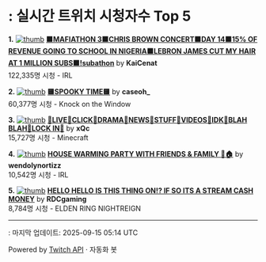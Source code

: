 # : 실시간 트위치 시청자수 Top 5

**1.** [![thumb](https://static-cdn.jtvnw.net/previews-ttv/live_user_kaicenat-320x180.jpg)](https://twitch.tv/KaiCenat)
**[🟧MAFIATHON 3🟧CHRIS BROWN CONCERT🟧DAY 14🟧15% OF REVENUE GOING TO SCHOOL IN NIGERIA🟧LEBRON JAMES CUT MY HAIR AT 1 MILLION SUBS🟧!subathon](https://twitch.tv/KaiCenat)** by **KaiCenat**<br>122,335명 시청  - IRL

**2.** [![thumb](https://static-cdn.jtvnw.net/previews-ttv/live_user_caseoh_-320x180.jpg)](https://twitch.tv/caseoh_)
**[🟨SPOOKY TIME🟨](https://twitch.tv/caseoh_)** by **caseoh_**<br>60,377명 시청  - Knock on the Window

**3.** [![thumb](https://static-cdn.jtvnw.net/previews-ttv/live_user_xqc-320x180.jpg)](https://twitch.tv/xQc)
**[👏LIVE👏CLICK👏DRAMA👏NEWS👏STUFF👏VIDEOS👏IDK👏BLAH BLAH👏LOCK IN👏](https://twitch.tv/xQc)** by **xQc**<br>15,727명 시청  - Minecraft

**4.** [![thumb](https://static-cdn.jtvnw.net/previews-ttv/live_user_wendolynortizz-320x180.jpg)](https://twitch.tv/wendolynortizz)
**[HOUSE WARMING PARTY WITH FRIENDS & FAMILY 🩷🏠︎](https://twitch.tv/wendolynortizz)** by **wendolynortizz**<br>10,542명 시청  - IRL

**5.** [![thumb](https://static-cdn.jtvnw.net/previews-ttv/live_user_rdcgaming-320x180.jpg)](https://twitch.tv/RDCgaming)
**[HELLO HELLO IS THIS THING ON!? IF SO ITS A STREAM CASH MONEY](https://twitch.tv/RDCgaming)** by **RDCgaming**<br>8,784명 시청  - ELDEN RING NIGHTREIGN


---
: 마지막 업데이트: 2025-09-15 05:14 UTC

Powered by [Twitch API](https://dev.twitch.tv/docs/api/reference) · 자동화 봇